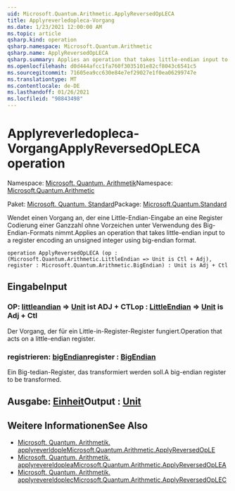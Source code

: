 ```yaml
---
uid: Microsoft.Quantum.Arithmetic.ApplyReversedOpLECA
title: Applyreverledopleca-Vorgang
ms.date: 1/23/2021 12:00:00 AM
ms.topic: article
qsharp.kind: operation
qsharp.namespace: Microsoft.Quantum.Arithmetic
qsharp.name: ApplyReversedOpLECA
qsharp.summary: Applies an operation that takes little-endian input to a register encoding an unsigned integer using big-endian format.
ms.openlocfilehash: d0d444afcc1fa760f3035101e82cf8043c6541c5
ms.sourcegitcommit: 71605ea9cc630e84e7ef29027e1f0ea06299747e
ms.translationtype: MT
ms.contentlocale: de-DE
ms.lasthandoff: 01/26/2021
ms.locfileid: "98843498"
---
```

# <a name="applyreversedopleca-operation"></a><span data-ttu-id="5edcf-102">Applyreverledopleca-Vorgang</span><span class="sxs-lookup"><span data-stu-id="5edcf-102">ApplyReversedOpLECA operation</span></span>

<span data-ttu-id="5edcf-103">Namespace: [Microsoft. Quantum. Arithmetik](xref:Microsoft.Quantum.Arithmetic)</span><span class="sxs-lookup"><span data-stu-id="5edcf-103">Namespace: [Microsoft.Quantum.Arithmetic](xref:Microsoft.Quantum.Arithmetic)</span></span>

<span data-ttu-id="5edcf-104">Paket: [Microsoft. Quantum. Standard](https://nuget.org/packages/Microsoft.Quantum.Standard)</span><span class="sxs-lookup"><span data-stu-id="5edcf-104">Package: [Microsoft.Quantum.Standard](https://nuget.org/packages/Microsoft.Quantum.Standard)</span></span>


<span data-ttu-id="5edcf-105">Wendet einen Vorgang an, der eine Little-Endian-Eingabe an eine Register Codierung einer Ganzzahl ohne Vorzeichen unter Verwendung des Big-Endian-Formats nimmt.</span><span class="sxs-lookup"><span data-stu-id="5edcf-105">Applies an operation that takes little-endian input to a register encoding an unsigned integer using big-endian format.</span></span>

```qsharp
operation ApplyReversedOpLECA (op : (Microsoft.Quantum.Arithmetic.LittleEndian => Unit is Ctl + Adj), register : Microsoft.Quantum.Arithmetic.BigEndian) : Unit is Adj + Ctl
```


## <a name="input"></a><span data-ttu-id="5edcf-106">Eingabe</span><span class="sxs-lookup"><span data-stu-id="5edcf-106">Input</span></span>

### <a name="op--littleendian--unit--is-adj--ctl"></a><span data-ttu-id="5edcf-107">OP: [littleandian](xref:Microsoft.Quantum.Arithmetic.LittleEndian) => [Unit](xref:microsoft.quantum.lang-ref.unit)  ist ADJ + CTL</span><span class="sxs-lookup"><span data-stu-id="5edcf-107">op : [LittleEndian](xref:Microsoft.Quantum.Arithmetic.LittleEndian) => [Unit](xref:microsoft.quantum.lang-ref.unit)  is Adj + Ctl</span></span>

<span data-ttu-id="5edcf-108">Der Vorgang, der für ein Little-in-Register-Register fungiert.</span><span class="sxs-lookup"><span data-stu-id="5edcf-108">Operation that acts on a little-endian register.</span></span>


### <a name="register--bigendian"></a><span data-ttu-id="5edcf-109">registrieren: [bigEndian](xref:Microsoft.Quantum.Arithmetic.BigEndian)</span><span class="sxs-lookup"><span data-stu-id="5edcf-109">register : [BigEndian](xref:Microsoft.Quantum.Arithmetic.BigEndian)</span></span>

<span data-ttu-id="5edcf-110">Ein Big-tedian-Register, das transformiert werden soll.</span><span class="sxs-lookup"><span data-stu-id="5edcf-110">A big-endian register to be transformed.</span></span>



## <a name="output--unit"></a><span data-ttu-id="5edcf-111">Ausgabe: [Einheit](xref:microsoft.quantum.lang-ref.unit)</span><span class="sxs-lookup"><span data-stu-id="5edcf-111">Output : [Unit](xref:microsoft.quantum.lang-ref.unit)</span></span>



## <a name="see-also"></a><span data-ttu-id="5edcf-112">Weitere Informationen</span><span class="sxs-lookup"><span data-stu-id="5edcf-112">See Also</span></span>

- [<span data-ttu-id="5edcf-113">Microsoft. Quantum. Arithmetik. applyreverldople</span><span class="sxs-lookup"><span data-stu-id="5edcf-113">Microsoft.Quantum.Arithmetic.ApplyReversedOpLE</span></span>](xref:Microsoft.Quantum.Arithmetic.ApplyReversedOpLE)
- [<span data-ttu-id="5edcf-114">Microsoft. Quantum. Arithmetik. applyrevereldoplea</span><span class="sxs-lookup"><span data-stu-id="5edcf-114">Microsoft.Quantum.Arithmetic.ApplyReversedOpLEA</span></span>](xref:Microsoft.Quantum.Arithmetic.ApplyReversedOpLEA)
- [<span data-ttu-id="5edcf-115">Microsoft. Quantum. Arithmetik. applyrevereldoplec</span><span class="sxs-lookup"><span data-stu-id="5edcf-115">Microsoft.Quantum.Arithmetic.ApplyReversedOpLEC</span></span>](xref:Microsoft.Quantum.Arithmetic.ApplyReversedOpLEC)